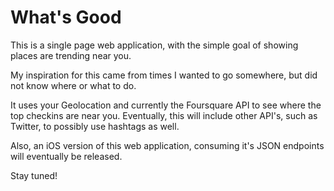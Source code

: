 What's Good
===========

This is a single page web application, with the simple goal of showing
places are trending near you.

My inspiration for this came from times I wanted to go somewhere, but
did not know where or what to do.

It uses your Geolocation and currently the Foursquare API to see where
the top checkins are near you. Eventually, this will include other API's,
such as Twitter, to possibly use hashtags as well.

Also, an iOS version of this web application, consuming it's JSON endpoints will
eventually be released.

Stay tuned!
